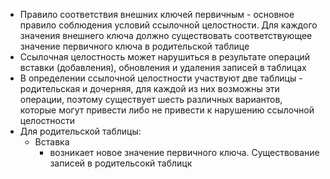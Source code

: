 - Правило соответствия внешних ключей первичным - основное правило соблюдения условий ссылочной целостности. Для каждого значения внешнего ключа должно существовать соответствующее значение первичного ключа в родительской таблице
- Ссылочная целостность может нарушиться в результате операций вставки (добавления), обновления и удаления записей в таблицах
- В определении ссылочной целостности участвуют две таблицы - родительская и дочерняя, для каждой из них возможны эти операции, поэтому существует шесть различных вариантов, которые могут привести либо не привести к нарушению ссылочной целостности
- Для родительской таблицы:
	- Вставка
		- возникает новое значение первичного ключа. Существование записей в родительсокй таблицк